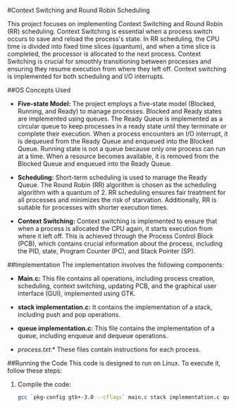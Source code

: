 #Context Switching and Round Robin Scheduling

This project focuses on implementing Context Switching and Round Robin (RR) scheduling. Context Switching is essential when a process switch occurs to save and reload the process's state. In RR scheduling, the CPU time is divided into fixed time slices (quantum), and when a time slice is completed, the processor is allocated to the next process. Context Switching is crucial for smoothly transitioning between processes and ensuring they resume execution from where they left off. Context switching is implemented for both scheduling and I/O interrupts.

##OS Concepts Used
- **Five-state Model:** The project employs a five-state model (Blocked, Running, and Ready) to manage processes. Blocked and Ready states are implemented using queues. The Ready Queue is implemented as a circular queue to keep processes in a ready state until they terminate or complete their execution. When a process encounters an I/O interrupt, it is dequeued from the Ready Queue and enqueued into the Blocked Queue. Running state is not a queue because only one process can run at a time. When a resource becomes available, it is removed from the Blocked Queue and enqueued into the Ready Queue.

- **Scheduling:** Short-term scheduling is used to manage the Ready Queue. The Round Robin (RR) algorithm is chosen as the scheduling algorithm with a quantum of 2. RR scheduling ensures fair treatment for all processes and minimizes the risk of starvation. Additionally, RR is suitable for processes with shorter execution times.

- **Context Switching:** Context switching is implemented to ensure that when a process is allocated the CPU again, it starts execution from where it left off. This is achieved through the Process Control Block (PCB), which contains crucial information about the process, including the PID, state, Program Counter (PC), and Stack Pointer (SP).

##Implementation
The implementation involves the following components:

- **Main.c:** This file contains all operations, including process creation, scheduling, context switching, updating PCB, and the graphical user interface (GUI), implemented using GTK.

- **stack implementation.c:** It contains the implementation of a stack, including push and pop operations.

- **queue implementation.c:** This file contains the implementation of a queue, including enqueue and dequeue operations.

- **process*.txt:** These files contain instructions for each process.

##Running the Code
This code is designed to run on Linux. To execute it, follow these steps:

1. Compile the code:
   ```bash
   gcc `pkg-config gtk+-3.0 --cflags` main.c stack implementation.c queue implementation.c -o os `pkg-config gtk+-3.0 --libs`

 
